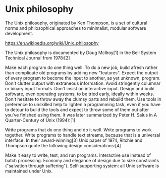 # Unix philosophy

The Unix philosophy, originated by Ken Thompson, is a set of cultural norms and philosophical approaches to minimalist, modular software development.

https://en.wikipedia.org/wiki/Unix_philosophy


The Unix philosophy is documented by Doug McIlroy[1] in the Bell System Technical Journal from 1978:[2]

Make each program do one thing well. To do a new job, build afresh rather than complicate old programs by adding new "features".
Expect the output of every program to become the input to another, as yet unknown, program. Don't clutter output with extraneous information. Avoid stringently columnar or binary input formats. Don't insist on interactive input.
Design and build software, even operating systems, to be tried early, ideally within weeks. Don't hesitate to throw away the clumsy parts and rebuild them.
Use tools in preference to unskilled help to lighten a programming task, even if you have to detour to build the tools and expect to throw some of them out after you've finished using them.
It was later summarized by Peter H. Salus in A Quarter-Century of Unix (1994):[1]

Write programs that do one thing and do it well.
Write programs to work together.
Write programs to handle text streams, because that is a universal interface.
In their award-winning[3] Unix paper of 1974, Ritchie and Thompson quote the following design considerations:[4]

Make it easy to write, test, and run programs.
Interactive use instead of batch processing.
Economy and elegance of design due to size constraints ("salvation through suffering").
Self-supporting system: all Unix software is maintained under Unix.